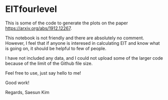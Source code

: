 # EITfourlevel

This is some of the code to generate the plots on the paper https://arxiv.org/abs/1912.12267.

This notebook is not friendly and there are absolutely no comment. However, I feel that if anyone is interesed in calculating EIT and know what is going on, it should be helpful to few of people.

I have not included any data, and I could not upload some of the larger code because of the limit of the Github file size. 

Feel free to use, just say hello to me!

Good work! 

Regards,
Saesun Kim
